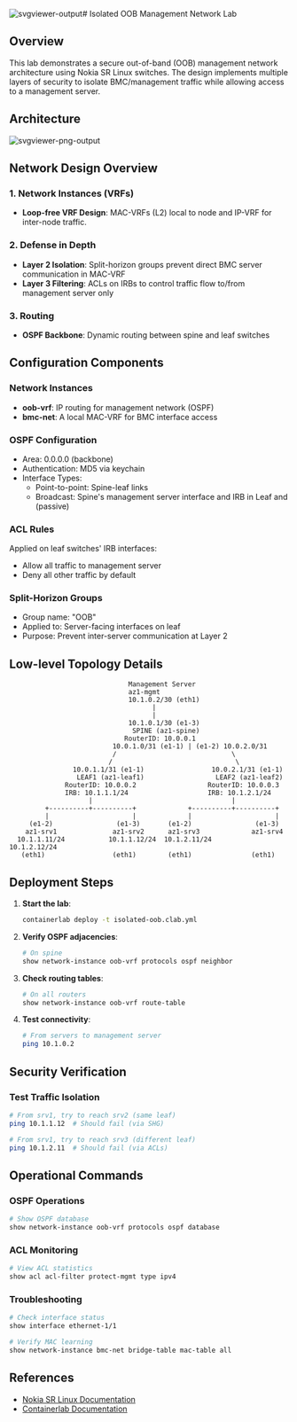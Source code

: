 ![svgviewer-output](https://github.com/user-attachments/assets/0c85a825-d089-490d-bb42-aa3c50067e9d)# Isolated OOB Management Network Lab

## Overview

This lab demonstrates a secure out-of-band (OOB) management network architecture using Nokia SR Linux switches. The design implements multiple layers of security to isolate BMC/management traffic while allowing access to a management server.

## Architecture

![svgviewer-png-output](https://github.com/user-attachments/assets/52a18156-70f6-4481-9daa-d360382aa460)

## Network Design Overview

### 1. Network Instances (VRFs)
- **Loop-free VRF Design**: MAC-VRFs (L2) local to node and IP-VRF for inter-node traffic. 

### 2. Defense in Depth
- **Layer 2 Isolation**: Split-horizon groups prevent direct BMC server communication in MAC-VRF
- **Layer 3 Filtering**: ACLs on IRBs to control traffic flow to/from management server only 

### 3. Routing
- **OSPF Backbone**: Dynamic routing between spine and leaf switches

## Configuration Components

### Network Instances
- **oob-vrf**: IP routing for management network (OSPF)
- **bmc-net**: A local MAC-VRF for BMC interface access 

### OSPF Configuration
- Area: 0.0.0.0 (backbone)
- Authentication: MD5 via keychain
- Interface Types:
  - Point-to-point: Spine-leaf links
  - Broadcast: Spine's management server interface and IRB in Leaf and  (passive)

### ACL Rules
Applied on leaf switches' IRB interfaces:
- Allow all traffic to management server
- Deny all other traffic by default

### Split-Horizon Groups
- Group name: "OOB"
- Applied to: Server-facing interfaces on leaf
- Purpose: Prevent inter-server communication at Layer 2

## Low-level Topology Details
```
                              Management Server
                              az1-mgmt
                              10.1.0.2/30 (eth1)
                                    |
                                    |
                              10.1.0.1/30 (e1-3)
                               SPINE (az1-spine)
                             RouterID: 10.0.0.1
                          10.0.1.0/31 (e1-1) | (e1-2) 10.0.2.0/31
                          /                             \
                         /                               \
                10.0.1.1/31 (e1-1)                 10.0.2.1/31 (e1-1)
                 LEAF1 (az1-leaf1)                  LEAF2 (az1-leaf2)
              RouterID: 10.0.0.2                  RouterID: 10.0.0.3
              IRB: 10.1.1.1/24                    IRB: 10.1.2.1/24
                    |                                   |
         +----------+----------+             +----------+----------+
         |                     |             |                     |
     (e1-2)                (e1-3)       (e1-2)                (e1-3)
    az1-srv1              az1-srv2      az1-srv3             az1-srv4
  10.1.1.11/24           10.1.1.12/24  10.1.2.11/24        10.1.2.12/24
   (eth1)                 (eth1)        (eth1)               (eth1)
```


## Deployment Steps

1. **Start the lab**:
   ```bash
   containerlab deploy -t isolated-oob.clab.yml
   ```

2. **Verify OSPF adjacencies**:
   ```bash
   # On spine
   show network-instance oob-vrf protocols ospf neighbor
   ```

3. **Check routing tables**:
   ```bash
   # On all routers
   show network-instance oob-vrf route-table
   ```

4. **Test connectivity**:
   ```bash
   # From servers to management server
   ping 10.1.0.2
   
   ```

## Security Verification

### Test Traffic Isolation
```bash
# From srv1, try to reach srv2 (same leaf)
ping 10.1.1.12  # Should fail (via SHG)

# From srv1, try to reach srv3 (different leaf)
ping 10.1.2.11  # Should fail (via ACLs)
```

## Operational Commands

### OSPF Operations
```bash
# Show OSPF database
show network-instance oob-vrf protocols ospf database
```

### ACL Monitoring
```bash
# View ACL statistics
show acl acl-filter protect-mgmt type ipv4

```

### Troubleshooting
```bash
# Check interface status
show interface ethernet-1/1

# Verify MAC learning
show network-instance bmc-net bridge-table mac-table all

```

## References

- [Nokia SR Linux Documentation](https://documentation.nokia.com/srlinux/)
- [Containerlab Documentation](https://containerlab.dev/)
